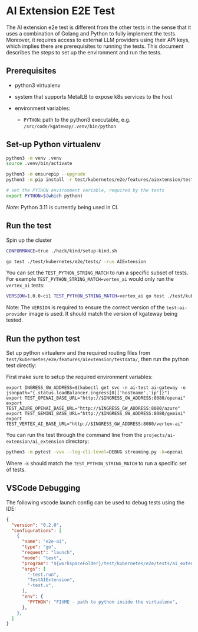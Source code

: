 # AI Extension E2E Test

The AI extension e2e test is different from the other tests in the sense that it uses a combination of Golang and Python to fully implement the tests.
Moreover, it requires access to external LLM providers using their API keys, which implies there are prerequisites to running the tests.
This document describes the steps to set up the environment and run the tests.

## Prerequisites

- python3 virtualenv

- system that supports MetalLB to expose k8s services to the host

- environment variables:
    - `PYTHON`: path to the python3 executable, e.g. `/src/code/kgateway/.venv/bin/python`

## Set-up Python virtualenv

```bash
python3 -m venv .venv
source .venv/bin/activate

python3 -m ensurepip --upgrade
python3 -m pip install -r test/kubernetes/e2e/features/aiextension/tests/requirements.txt

# set the PYTHON environment variable, required by the tests
export PYTHON=$(which python)
```

*Note*: Python 3.11 is currently being used in CI.

## Run the test

Spin up the cluster
```bash
CONFORMANCE=true ./hack/kind/setup-kind.sh
```

```bash
go test ./test/kubernetes/e2e/tests/ -run AIExtension
```

You can set the `TEST_PYTHON_STRING_MATCH` to run a specific subset of tests. For example `TEST_PYTHON_STRING_MATCH=vertex_ai` would only run the `vertex_ai` tests:

```bash
VERSION=1.0.0-ci1 TEST_PYTHON_STRING_MATCH=vertex_ai go test ./test/kubernetes/e2e/tests/ -run AIExtension
```

Note: The `VERSION` is required to ensure the correct version of the `test-ai-provider` image is used. It should match the 
version of kgateway being tested.

## Run the python test

Set up python virtualenv and the required routing files from `test/kubernetes/e2e/features/aiextension/testdata/`, then run the python test directly:

First make sure to setup the required environment variables:
```shell
export INGRESS_GW_ADDRESS=$(kubectl get svc -n ai-test ai-gateway -o jsonpath="{.status.loadBalancer.ingress[0]['hostname','ip']}")
export TEST_OPENAI_BASE_URL="http://$INGRESS_GW_ADDRESS:8080/openai"
export TEST_AZURE_OPENAI_BASE_URL="http://$INGRESS_GW_ADDRESS:8080/azure"
export TEST_GEMINI_BASE_URL="http://$INGRESS_GW_ADDRESS:8080/gemini"
export TEST_VERTEX_AI_BASE_URL="http://$INGRESS_GW_ADDRESS:8080/vertex-ai"
```

You can run the test through the command line from the `projects/ai-extension/ai_extension` directory:
```bash
python3 -m pytest -vvv --log-cli-level=DEBUG streaming.py -k=openai
```

Where `-k` should match the `TEST_PYTHON_STRING_MATCH` to run a specific set of tests.

## VSCode Debugging

The following vscode launch config can be used to debug tests using the IDE:
```json
{
  "version": "0.2.0",
  "configurations": [
    {
      "name": "e2e-ai",
      "type": "go",
      "request": "launch",
      "mode": "test",
      "program": "${workspaceFolder}/test/kubernetes/e2e/tests/ai_extension_test.go",
      "args": [
        "-test.run",
        "TestAIExtension",
        "-test.v",
      ],
      "env": {
        "PYTHON": "FIXME - path to python inside the virtualenv",
      },
    },
  ]
}
```
